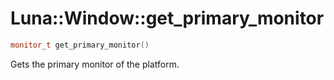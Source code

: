 # Luna::Window::get_primary_monitor

```c++
monitor_t get_primary_monitor()
```

Gets the primary monitor of the platform. 

